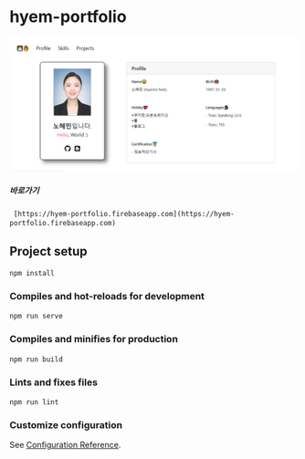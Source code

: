 # hyem-portfolio  
![ScreenShoot](./screenshoot.png)  

##### 바로가기  
```    
 [https://hyem-portfolio.firebaseapp.com](https://hyem-portfolio.firebaseapp.com)  
```   

## Project setup  
```
npm install
```

### Compiles and hot-reloads for development
```
npm run serve
```

### Compiles and minifies for production
```
npm run build
```

### Lints and fixes files
```
npm run lint
```

### Customize configuration
See [Configuration Reference](https://cli.vuejs.org/config/).
